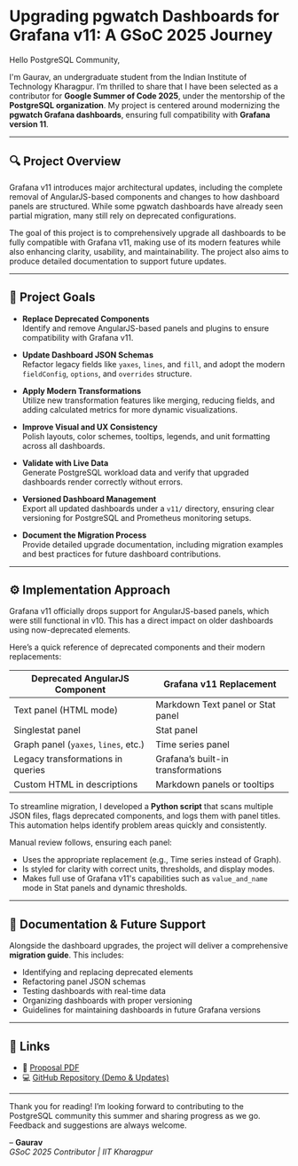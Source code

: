 # Upgrading pgwatch Dashboards for Grafana v11: A GSoC 2025 Journey

Hello PostgreSQL Community,

I'm Gaurav, an undergraduate student from the Indian Institute of Technology Kharagpur. I’m thrilled to share that I have been selected as a contributor for **Google Summer of Code 2025**, under the mentorship of the **PostgreSQL organization**. My project is centered around modernizing the **pgwatch Grafana dashboards**, ensuring full compatibility with **Grafana version 11**.

---

## 🔍 Project Overview

Grafana v11 introduces major architectural updates, including the complete removal of AngularJS-based components and changes to how dashboard panels are structured. While some pgwatch dashboards have already seen partial migration, many still rely on deprecated configurations.

The goal of this project is to comprehensively upgrade all dashboards to be fully compatible with Grafana v11, making use of its modern features while also enhancing clarity, usability, and maintainability. The project also aims to produce detailed documentation to support future updates.

---

## 🎯 Project Goals

- **Replace Deprecated Components**  
  Identify and remove AngularJS-based panels and plugins to ensure compatibility with Grafana v11.

- **Update Dashboard JSON Schemas**  
  Refactor legacy fields like `yaxes`, `lines`, and `fill`, and adopt the modern `fieldConfig`, `options`, and `overrides` structure.

- **Apply Modern Transformations**  
  Utilize new transformation features like merging, reducing fields, and adding calculated metrics for more dynamic visualizations.

- **Improve Visual and UX Consistency**  
  Polish layouts, color schemes, tooltips, legends, and unit formatting across all dashboards.

- **Validate with Live Data**  
  Generate PostgreSQL workload data and verify that upgraded dashboards render correctly without errors.

- **Versioned Dashboard Management**  
  Export all updated dashboards under a `v11/` directory, ensuring clear versioning for PostgreSQL and Prometheus monitoring setups.

- **Document the Migration Process**  
  Provide detailed upgrade documentation, including migration examples and best practices for future dashboard contributions.

---

## ⚙️ Implementation Approach

Grafana v11 officially drops support for AngularJS-based panels, which were still functional in v10. This has a direct impact on older dashboards using now-deprecated elements.

Here’s a quick reference of deprecated components and their modern replacements:

| Deprecated AngularJS Component       | Grafana v11 Replacement                          |
|-------------------------------------|--------------------------------------------------|
| Text panel (HTML mode)              | Markdown Text panel or Stat panel                |
| Singlestat panel                    | Stat panel                                       |
| Graph panel (`yaxes`, `lines`, etc.)| Time series panel                                |
| Legacy transformations in queries   | Grafana’s built-in transformations               |
| Custom HTML in descriptions         | Markdown panels or tooltips                      |

To streamline migration, I developed a **Python script** that scans multiple JSON files, flags deprecated components, and logs them with panel titles. This automation helps identify problem areas quickly and consistently.

Manual review follows, ensuring each panel:

- Uses the appropriate replacement (e.g., Time series instead of Graph).
- Is styled for clarity with correct units, thresholds, and display modes.
- Makes full use of Grafana v11's capabilities such as `value_and_name` mode in Stat panels and dynamic thresholds.

---

## 📝 Documentation & Future Support

Alongside the dashboard upgrades, the project will deliver a comprehensive **migration guide**. This includes:

- Identifying and replacing deprecated elements
- Refactoring panel JSON schemas
- Testing dashboards with real-time data
- Organizing dashboards with proper versioning
- Guidelines for maintaining dashboards in future Grafana versions

---

## 🔗 Links

- 📄 [Proposal PDF](https://github.com/Gaurav05082002/PostgreSQL_GSOC/blob/main/Postgre%20SQL%20GSOC%20Proposal.pdf)  
- 💻 [GitHub Repository (Demo & Updates)](https://github.com/Gaurav05082002/PostgreSQL_GSOC)

---

Thank you for reading! I’m looking forward to contributing to the PostgreSQL community this summer and sharing progress as we go. Feedback and suggestions are always welcome.

– **Gaurav**  
*GSoC 2025 Contributor | IIT Kharagpur*
